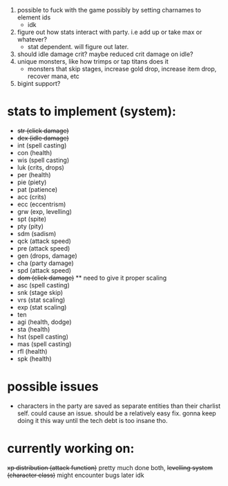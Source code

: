 1. possible to fuck with the game possibly by setting charnames to element ids
    - idk
2. figure out how stats interact with party. i.e add up or take max or whatever?
    - stat dependent. will figure out later.
3. should idle damage crit? maybe reduced crit damage on idle?
4. unique monsters, like how trimps or tap titans does it
    - monsters that skip stages, increase gold drop, increase item drop, recover mana, etc
5. bigint support?
# stats to implement (system):
- ~~str (click damage)~~
- ~~dex (idle damage)~~
- int (spell casting)
- con (health)
- wis (spell casting)
- luk (crits, drops)
- per (health)
- pie (piety)
- pat (patience)
- acc (crits)
- ecc (eccentrism)
- grw (exp, levelling)
- spt (spite)
- pty (pity)
- sdm (sadism)
- qck (attack speed)
- pre (attack speed)
- gen (drops, damage)
- cha (party damage)
- spd (attack speed)
- ~~dom (click damage)~~ ** need to give it proper scaling
- asc (spell casting)
- snk (stage skip)
- vrs (stat scaling)
- exp (stat scaling)
- ten 
- agi (health, dodge)
- sta (health)
- hst (spell casting)
- mas (spell casting)
- rfl (health)
- spk (health)
# possible issues
- characters in the party are saved as separate entities than their charlist self. could cause an issue. should be a relatively easy fix. gonna keep doing it this way until the tech debt is too insane tho.
# currently working on:
~~xp distribution (attack function)~~ pretty much done both, 
~~levelling system (character class)~~ might encounter bugs later idk